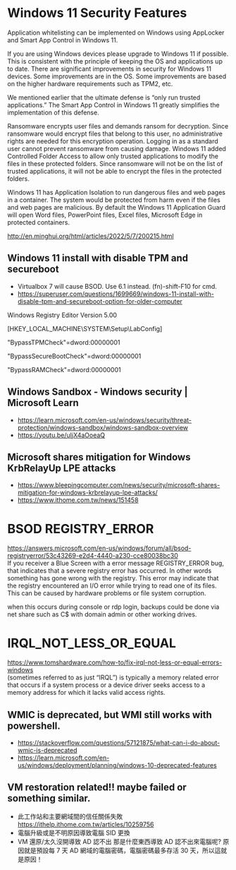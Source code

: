 # Windows 11 Security Features
Application whitelisting can be implemented on Windows using AppLocker and Smart App Control in Windows 11.

If you are using Windows devices please upgrade to Windows 11 if possible. This is consistent with the principle of keeping the OS and applications up to date. There are significant improvements in security for Windows 11 devices. Some improvements are in the OS. Some improvements are based on the higher hardware requirements such as TPM2, etc.

We mentioned earlier that the ultimate defense is “only run trusted applications.” The Smart App Control in Windows 11 greatly simplifies the implementation of this defense.

Ransomware encrypts user files and demands ransom for decryption. Since ransomware would encrypt files that belong to this user, no administrative rights are needed for this encryption operation. Logging in as a standard user cannot prevent ransomware from causing damage. Windows 11 added Controlled Folder Access to allow only trusted applications to modify the files in these protected folders. Since ransomware will not be on the list of trusted applications, it will not be able to encrypt the files in the protected folders.

Windows 11 has Application Isolation to run dangerous files and web pages in a container. The system would be protected from harm even if the files and web pages are malicious. By default the Windows 11 Application Guard will open Word files, PowerPoint files, Excel files, Microsoft Edge in protected containers.

http://en.minghui.org/html/articles/2022/5/7/200215.html

## Windows 11 install with disable TPM and secureboot
 - Virtualbox 7 will cause BSOD. Use 6.1 instead. (fn)-shift-F10 for cmd.
- https://superuser.com/questions/1699669/windows-11-install-with-disable-tpm-and-secureboot-option-for-older-computer

Windows Registry Editor Version 5.00

[HKEY_LOCAL_MACHINE\SYSTEM\Setup\LabConfig]

"BypassTPMCheck"=dword:00000001

"BypassSecureBootCheck"=dword:00000001

"BypassRAMCheck"=dword:00000001

## Windows Sandbox - Windows security | Microsoft Learn
 - https://learn.microsoft.com/en-us/windows/security/threat-protection/windows-sandbox/windows-sandbox-overview <br>
 - https://youtu.be/uIjX4aOoeaQ
## Microsoft shares mitigation for Windows KrbRelayUp LPE attacks
 - https://www.bleepingcomputer.com/news/security/microsoft-shares-mitigation-for-windows-krbrelayup-lpe-attacks/
 - https://www.ithome.com.tw/news/151458
#  BSOD REGISTRY_ERROR 
https://answers.microsoft.com/en-us/windows/forum/all/bsod-registryerror/53c43269-e2d4-4440-a230-cce80038bc30 <br>
If you receiver a Blue Screen with a error message REGISTRY_ERROR bug, that indicates that a severe registry error has occurred. In other words something has gone wrong with the registry. This error may indicate that the registry encountered an I/O error while trying to read one of its files. This can be caused by hardware problems or file system corruption.

when this occurs during console or rdp login, backups could be done via net share such as C$ with domain admin or other working drives.
# IRQL_NOT_LESS_OR_EQUAL
https://www.tomshardware.com/how-to/fix-irql-not-less-or-equal-errors-windows <br>
(sometimes referred to as just “IRQL”) is typically a memory related error that occurs if a system process or a device driver seeks access to a memory address for which it lacks valid access rights. 
## WMIC is deprecated, but WMI still works with powershell.
 - https://stackoverflow.com/questions/57121875/what-can-i-do-about-wmic-is-deprecated
 - https://learn.microsoft.com/en-us/windows/deployment/planning/windows-10-deprecated-features
## VM restoration related!! maybe failed or something similar.
 - 此工作站和主要網域間的信任關係失敗
https://ithelp.ithome.com.tw/articles/10259756
 - 電腦升級或是不明原因導致電腦 SID 更換
 - VM 還原/太久沒開導致 AD 認不出
那是什麼東西導致 AD 認不出來電腦呢? 原因就是預設每 7 天 AD 網域的電腦密碼，電腦密碼最多存活 30 天，所以這就是原因！
